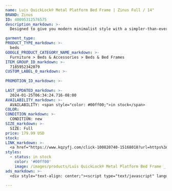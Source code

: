 ```yaml
---
name: Luis QuickLock® Metal Platform Bed Frame | Zinus Full / 14"
BRAND: Zinus
ID: 40095312576575
description_markdown: >-
  Designed to give you modern minimalist style with a simpler-than-ever setup, the Luis Quick Lock® platform bed frame is hassle-free furniture the way it should be. Made entirely of solid steel, it features multiple points of contact with the floor, recessed legs to prevent stubbed toes, and a slatted mattress platform that can support any mattress without a box spring. It’s all cleverly designed with our patented QuickLock® assembly that eliminates extra bolts to save you time and headaches.

garment_type:
PRODUCT_TYPE_markdown: >-
  beds
GOOGLE_PRODUCT_CATEGORY_NAME_markdown: >-
  Furniture > Beds & Accessories > Beds & Bed Frames
ITEM_GROUP_ID_markdown: >-
  7185952342079
CUSTOM_LABEL_0_markdown: >-
  
PROMOTION_ID_markdown: >-
  
LAST_UPDATED_markdown: >-
  2024-01-25T06:34:24.716-08:00
AVAILABILITY_markdown: >-
  AVAILABILITY: <span style="color: #00ff00;">in stock</span>
COLOR:
CONDITION_markdown: >-
  CONDITION: new
SIZE_markdown: >-
  SIZE: Full
price: 179.99 USD
stock: 
LINK_markdown: >-
  <a href="https://www.kqzyfj.com/click-100820740-15168018?url=https%3A%2F%2Fwww.zinus.com%2Fproducts%2Fluis-quicklock-metal-platform-bed-frame%3Fvariant%3D40095312576575" target="_blank" style="display: inline-block; padding: 10px 20px; font-size: 16px; text-align: center; text-decoration: none; cursor: pointer; border: 1px solid #3498db; color: #3498db; background-color: #fff; border-radius: 5px; transition: background-color 0.3s;">Go to Product</a>
styles:
  - status: in stock
    color: '#00ff00'
    image: /images/products/Luis QuickLock® Metal Platform Bed Frame _ Zinus Full _ 14_/ZinusLuis14inQuickLockMetalPlatformBedFrame_zinus.com_-3.jpg
ads_markdown: >-
  <div style="text-align: center;"><script type="text/javascript" language="javascript" src="https://www.kqzyfj.com/placeholder-53972247?target=_top&mouseover=N"></script></div>

---
```

